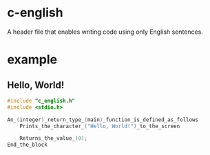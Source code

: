 # c-english

A header file that enables writing code using only English sentences.

# example

## Hello, World!

```c
#include "c_english.h"
#include <stdio.h>

An_(integer)_return_type_(main)_function_is_defined_as_follows
    Prints_the_character_("Hello, World!")_to_the_screen

    Returns_the_value_(0);
End_the_block
```
